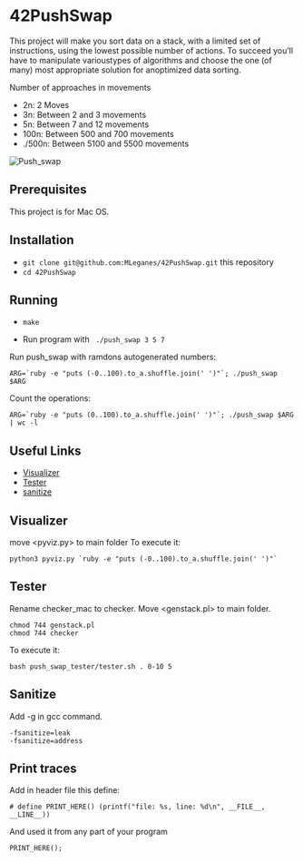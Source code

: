 # 42PushSwap

This project will make you sort data on a stack, with a limited set of instructions, using the lowest possible number of actions. To succeed you’ll have to manipulate varioustypes of algorithms and choose the one (of many) most appropriate solution for anoptimized data sorting.

Number of approaches in movements

- 2n: 2 Moves
- 3n: Between 2 and 3 movements
- 5n: Between 7 and 12 movements
- 100n: Between 500 and 700 movements
- ./500n: Between 5100 and 5500 movements 

![Push_swap](gifs/push_swap.gif)

## Prerequisites

This project is for Mac OS.

## Installation

* `git clone git@github.com:MLeganes/42PushSwap.git` this repository
* `cd 42PushSwap`

## Running
 
* `make`

* Run program with ``` ./push_swap 3 5 7```
  
Run push_swap with ramdons autogenerated numbers:
	
	ARG=`ruby -e "puts (-0..100).to_a.shuffle.join(' ')"`; ./push_swap $ARG

Count the operations:

	ARG=`ruby -e "puts (0..100).to_a.shuffle.join(' ')"`; ./push_swap $ARG | wc -l

## Useful Links

* [Visualizer](https://github.com/o-reo/push_swap_visualizer)
* [Tester](https://github.com/lmalki-h/push_swap_tester)
* [sanitize](https://github.com/google/sanitizers/wiki/AddressSanitizerLeakSanitizer)

## Visualizer

move <pyviz.py> to main folder
To execute it:

	python3 pyviz.py `ruby -e "puts (-0..100).to_a.shuffle.join(' ')"`

## Tester

Rename checker_mac to checker.
Move <genstack.pl> to main folder.

	chmod 744 genstack.pl
	chmod 744 checker

To execute it:

	bash push_swap_tester/tester.sh . 0-10 5

## Sanitize

Add -g in gcc command.

	-fsanitize=leak
	-fsanitize=address

## Print traces

Add in header file this define:

	# define PRINT_HERE() (printf("file: %s, line: %d\n", __FILE__, __LINE__))

And used it from any part of your program

	PRINT_HERE();
